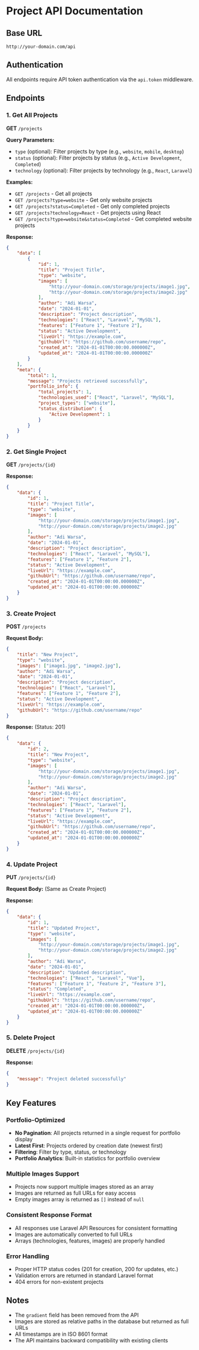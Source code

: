 # Project API Documentation

## Base URL
```
http://your-domain.com/api
```

## Authentication
All endpoints require API token authentication via the `api.token` middleware.

## Endpoints

### 1. Get All Projects
**GET** `/projects`

**Query Parameters:**
- `type` (optional): Filter projects by type (e.g., `website`, `mobile`, `desktop`)
- `status` (optional): Filter projects by status (e.g., `Active Development`, `Completed`)
- `technology` (optional): Filter projects by technology (e.g., `React`, `Laravel`)

**Examples:**
- `GET /projects` - Get all projects
- `GET /projects?type=website` - Get only website projects
- `GET /projects?status=Completed` - Get only completed projects
- `GET /projects?technology=React` - Get projects using React
- `GET /projects?type=website&status=Completed` - Get completed website projects

**Response:**
```json
{
    "data": [
        {
            "id": 1,
            "title": "Project Title",
            "type": "website",
            "images": [
                "http://your-domain.com/storage/projects/image1.jpg",
                "http://your-domain.com/storage/projects/image2.jpg"
            ],
            "author": "Adi Warsa",
            "date": "2024-01-01",
            "description": "Project description",
            "technologies": ["React", "Laravel", "MySQL"],
            "features": ["Feature 1", "Feature 2"],
            "status": "Active Development",
            "liveUrl": "https://example.com",
            "githubUrl": "https://github.com/username/repo",
            "created_at": "2024-01-01T00:00:00.000000Z",
            "updated_at": "2024-01-01T00:00:00.000000Z"
        }
    ],
    "meta": {
        "total": 1,
        "message": "Projects retrieved successfully",
        "portfolio_info": {
            "total_projects": 1,
            "technologies_used": ["React", "Laravel", "MySQL"],
            "project_types": ["website"],
            "status_distribution": {
                "Active Development": 1
            }
        }
    }
}
```

### 2. Get Single Project
**GET** `/projects/{id}`

**Response:**
```json
{
    "data": {
        "id": 1,
        "title": "Project Title",
        "type": "website",
        "images": [
            "http://your-domain.com/storage/projects/image1.jpg",
            "http://your-domain.com/storage/projects/image2.jpg"
        ],
        "author": "Adi Warsa",
        "date": "2024-01-01",
        "description": "Project description",
        "technologies": ["React", "Laravel", "MySQL"],
        "features": ["Feature 1", "Feature 2"],
        "status": "Active Development",
        "liveUrl": "https://example.com",
        "githubUrl": "https://github.com/username/repo",
        "created_at": "2024-01-01T00:00:00.000000Z",
        "updated_at": "2024-01-01T00:00:00.000000Z"
    }
}
```

### 3. Create Project
**POST** `/projects`

**Request Body:**
```json
{
    "title": "New Project",
    "type": "website",
    "images": ["image1.jpg", "image2.jpg"],
    "author": "Adi Warsa",
    "date": "2024-01-01",
    "description": "Project description",
    "technologies": ["React", "Laravel"],
    "features": ["Feature 1", "Feature 2"],
    "status": "Active Development",
    "liveUrl": "https://example.com",
    "githubUrl": "https://github.com/username/repo"
}
```

**Response:** (Status: 201)
```json
{
    "data": {
        "id": 2,
        "title": "New Project",
        "type": "website",
        "images": [
            "http://your-domain.com/storage/projects/image1.jpg",
            "http://your-domain.com/storage/projects/image2.jpg"
        ],
        "author": "Adi Warsa",
        "date": "2024-01-01",
        "description": "Project description",
        "technologies": ["React", "Laravel"],
        "features": ["Feature 1", "Feature 2"],
        "status": "Active Development",
        "liveUrl": "https://example.com",
        "githubUrl": "https://github.com/username/repo",
        "created_at": "2024-01-01T00:00:00.000000Z",
        "updated_at": "2024-01-01T00:00:00.000000Z"
    }
}
```

### 4. Update Project
**PUT** `/projects/{id}`

**Request Body:** (Same as Create Project)

**Response:**
```json
{
    "data": {
        "id": 1,
        "title": "Updated Project",
        "type": "website",
        "images": [
            "http://your-domain.com/storage/projects/image1.jpg",
            "http://your-domain.com/storage/projects/image2.jpg"
        ],
        "author": "Adi Warsa",
        "date": "2024-01-01",
        "description": "Updated description",
        "technologies": ["React", "Laravel", "Vue"],
        "features": ["Feature 1", "Feature 2", "Feature 3"],
        "status": "Completed",
        "liveUrl": "https://example.com",
        "githubUrl": "https://github.com/username/repo",
        "created_at": "2024-01-01T00:00:00.000000Z",
        "updated_at": "2024-01-01T00:00:00.000000Z"
    }
}
```

### 5. Delete Project
**DELETE** `/projects/{id}`

**Response:**
```json
{
    "message": "Project deleted successfully"
}
```

## Key Features

### Portfolio-Optimized
- **No Pagination**: All projects returned in a single request for portfolio display
- **Latest First**: Projects ordered by creation date (newest first)
- **Filtering**: Filter by type, status, or technology
- **Portfolio Analytics**: Built-in statistics for portfolio overview

### Multiple Images Support
- Projects now support multiple images stored as an array
- Images are returned as full URLs for easy access
- Empty images array is returned as `[]` instead of `null`

### Consistent Response Format
- All responses use Laravel API Resources for consistent formatting
- Images are automatically converted to full URLs
- Arrays (technologies, features, images) are properly handled

### Error Handling
- Proper HTTP status codes (201 for creation, 200 for updates, etc.)
- Validation errors are returned in standard Laravel format
- 404 errors for non-existent projects

## Notes
- The `gradient` field has been removed from the API
- Images are stored as relative paths in the database but returned as full URLs
- All timestamps are in ISO 8601 format
- The API maintains backward compatibility with existing clients 